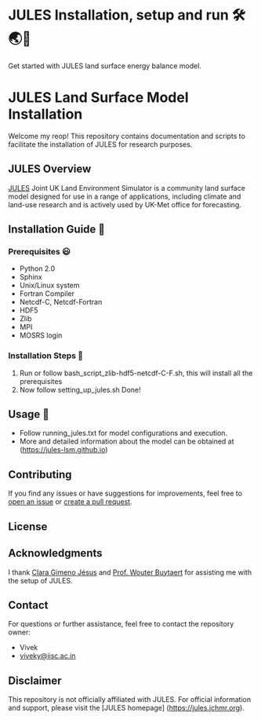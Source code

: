 # JULES Installation, setup and run 🛠️🌏💨
Get started with JULES land surface energy balance model.

# JULES Land Surface Model Installation
Welcome my reop! This repository contains documentation and scripts to facilitate the installation of JULES for research purposes.

## JULES Overview
[JULES](https://jules.jchmr.org)
Joint UK Land Environment Simulator is a community land surface model designed for use in a range of applications, including climate and land-use research and is actively used by UK-Met office for forecasting.

## Installation Guide 📖

### Prerequisites 😃
- Python 2.0
- Sphinx
- Unix/Linux system
- Fortran Compiler
- Netcdf-C, Netcdf-Fortran
- HDF5
- Zlib
- MPI
- MOSRS login

### Installation Steps 🐾
1. Run or follow bash_script_zlib-hdf5-netcdf-C-F.sh, this will install all the prerequisites
2. Now follow setting_up_jules.sh
Done!

## Usage 🚀
- Follow running_jules.txt for model configurations and execution.
- More and detailed information about the model can be obtained at (https://jules-lsm.github.io)

## Contributing

If you find any issues or have suggestions for improvements, feel free to [open an issue](https://github.com/lsmvivek/jules_installation/tree/main) or [create a pull request](https://github.com/lsmvivek/jules_installation/pulls).

## License

## Acknowledgments

I thank [Clara Gimeno Jésus](https://github.com/claragimenojesus) and [Prof. Wouter Buytaert](https://github.com/ICHydro) for assisting me with the setup of JULES.

## Contact

For questions or further assistance, feel free to contact the repository owner:

- Vivek
- viveky@iisc.ac.in

## Disclaimer

This repository is not officially affiliated with JULES. For official information and support, please visit the [JULES homepage] (https://jules.jchmr.org).
